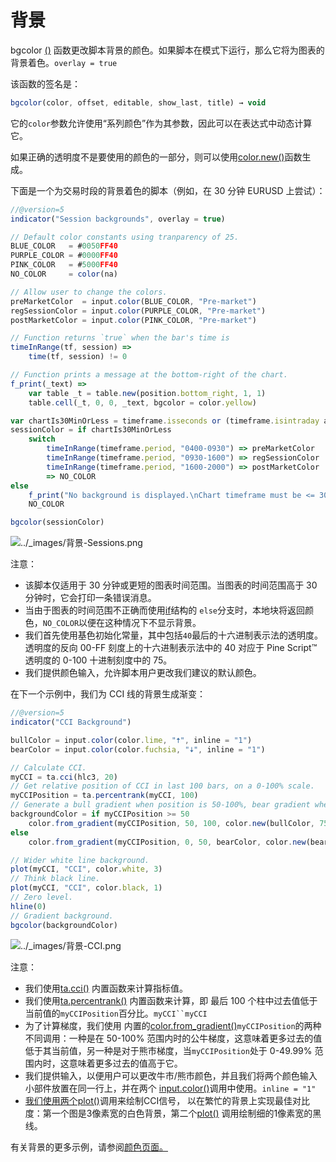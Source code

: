 # 背景

bgcolor [()](https://www.tradingview.com/pine-script-reference/v5/#fun_bgcolor) 函数更改脚本背景的颜色。如果脚本在模式下运行，那么它将为图表的背景着色。`overlay = true`

该函数的签名是：

```javascript
bgcolor(color, offset, editable, show_last, title) → void
```

它的`color`参数允许使用“系列颜色”作为其参数，因此可以在表达式中动态计算它。

如果正确的透明度不是要使用的颜色的一部分，则可以使用[color.new()](https://www.tradingview.com/pine-script-reference/v5/#fun_color{dot}new)函数生成。

下面是一个为交易时段的背景着色的脚本（例如，在 30 分钟 EURUSD 上尝试）：

```javascript
//@version=5
indicator("Session backgrounds", overlay = true)

// Default color constants using tranparency of 25.
BLUE_COLOR   = #0050FF40
PURPLE_COLOR = #0000FF40
PINK_COLOR   = #5000FF40
NO_COLOR     = color(na)

// Allow user to change the colors.
preMarketColor  = input.color(BLUE_COLOR, "Pre-market")
regSessionColor = input.color(PURPLE_COLOR, "Pre-market")
postMarketColor = input.color(PINK_COLOR, "Pre-market")

// Function returns `true` when the bar's time is
timeInRange(tf, session) =>
    time(tf, session) != 0

// Function prints a message at the bottom-right of the chart.
f_print(_text) =>
    var table _t = table.new(position.bottom_right, 1, 1)
    table.cell(_t, 0, 0, _text, bgcolor = color.yellow)

var chartIs30MinOrLess = timeframe.isseconds or (timeframe.isintraday and timeframe.multiplier <=30)
sessionColor = if chartIs30MinOrLess
    switch
        timeInRange(timeframe.period, "0400-0930") => preMarketColor
        timeInRange(timeframe.period, "0930-1600") => regSessionColor
        timeInRange(timeframe.period, "1600-2000") => postMarketColor
        => NO_COLOR
else
    f_print("No background is displayed.\nChart timeframe must be <= 30min.")
    NO_COLOR

bgcolor(sessionColor)
```

![../_images/背景-Sessions.png](https://www.tradingview.com/pine-script-docs/en/v5/_images/Backgrounds-Sessions.png)

注意：

- 该脚本仅适用于 30 分钟或更短的图表时间范围。当图表的时间范围高于 30 分钟时，它会打印一条错误消息。
- 当由于图表的时间范围不正确而使用[if](https://www.tradingview.com/pine-script-reference/v5/#op_if)结构的 `else`分支时，本地块将返回颜色，`NO_COLOR`以便在这种情况下不显示背景。
- 我们首先使用基色初始化常量，其中包括`40`最后的十六进制表示法的透明度。透明度的反向 00-FF 刻度上的十六进制表示法中的 40 对应于 Pine Script™ 透明度的 0-100 十进制刻度中的 75。
- 我们提供颜色输入，允许脚本用户更改我们建议的默认颜色。

在下一个示例中，我们为 CCI 线的背景生成渐变：

```javascript
//@version=5
indicator("CCI Background")

bullColor = input.color(color.lime, "🠅", inline = "1")
bearColor = input.color(color.fuchsia, "🠇", inline = "1")

// Calculate CCI.
myCCI = ta.cci(hlc3, 20)
// Get relative position of CCI in last 100 bars, on a 0-100% scale.
myCCIPosition = ta.percentrank(myCCI, 100)
// Generate a bull gradient when position is 50-100%, bear gradient when position is 0-50%.
backgroundColor = if myCCIPosition >= 50
    color.from_gradient(myCCIPosition, 50, 100, color.new(bullColor, 75), bullColor)
else
    color.from_gradient(myCCIPosition, 0, 50, bearColor, color.new(bearColor, 75))

// Wider white line background.
plot(myCCI, "CCI", color.white, 3)
// Think black line.
plot(myCCI, "CCI", color.black, 1)
// Zero level.
hline(0)
// Gradient background.
bgcolor(backgroundColor)
```

![../_images/背景-CCI.png](https://www.tradingview.com/pine-script-docs/en/v5/_images/Backgrounds-CCI.png)

注意：

- 我们使用[ta.cci()](https://www.tradingview.com/pine-script-reference/v5/#fun_ta{dot}cci) 内置函数来计算指标值。
- 我们使用[ta.percentrank()](https://www.tradingview.com/pine-script-reference/v5/#ta.percentrank) 内置函数来计算，即 最后 100 个柱中过去值低于当前值的`myCCIPosition`百分比。`myCCI``myCCI`
- 为了计算梯度，我们使用 内置的[color.from_gradient()](https://www.tradingview.com/pine-script-reference/v5/#fun_color{dot}from_gradient)`myCCIPosition`的两种不同调用：一种是在 50-100% 范围内时的公牛梯度，这意味着更多过去的值低于其当前值，另一种是对于熊市梯度，当`myCCIPosition`处于 0-49.99% 范围内时，这意味着更多过去的值高于它。
- 我们提供输入，以便用户可以更改牛市/熊市颜色，并且我们将两个颜色输入小部件放置在同一行上，并在两个 [input.color()](https://www.tradingview.com/pine-script-reference/v5/#fun_input{dot}color)调用中使用。`inline = "1"`
- [我们使用两个plot()](https://www.tradingview.com/pine-script-reference/v5/#fun_plot)调用来绘制CCI信号， 以在繁忙的背景上实现最佳对比度：第一个图是3像素宽的白色背景，第二个[plot()](https://www.tradingview.com/pine-script-reference/v5/#fun_plot) 调用绘制细的1像素宽的黑线。

有关背景的更多示例，请参阅[颜色页面。](https://www.tradingview.com/pine-script-docs/en/v5/concepts/Colors.html#pagecolors)